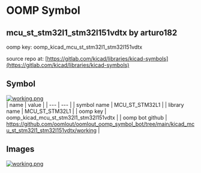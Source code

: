 # OOMP Symbol  
## mcu_st_stm32l1_stm32l151vdtx  by arturo182  
  
oomp key: oomp_kicad_mcu_st_stm32l1_stm32l151vdtx  
  
source repo at: [https://gitlab.com/kicad/libraries/kicad-symbols](https://gitlab.com/kicad/libraries/kicad-symbols)  
## Symbol  
  
[![working.png](working_600.png)](working.png)  
| name | value | 
| --- | --- | 
| symbol name | MCU_ST_STM32L1 | 
| library name | MCU_ST_STM32L1 | 
| oomp key | oomp_kicad_mcu_st_stm32l1_stm32l151vdtx | 
| oomp bot github | https://github.com/oomlout/oomlout_oomp_symbol_bot/tree/main/kicad_mcu_st_stm32l1_stm32l151vdtx/working | 
## Images  
  
[![working.png](working_140.png)](working.png)  
